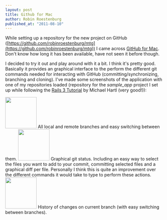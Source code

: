 ```yaml
---
layout: post
title: Github for Mac
author: Robin Roestenburg
published_at: "2011-08-10"
---
```


While setting up a repository for the new project on GitHub
([https://github.com/robinroestenburg/mtg](https://github.com/robinroestenburg/mtg)) I came across
[GitHub for Mac](http://mac.github.com/ "GitHub for Mac"). Don't know how long it has been available, have not seen it
before though.

I decided to try it out and play around with it a bit. I think it's pretty good. Basically it provides an graphical
interface to the perform the different git commands needed for interacting with GitHub (committing/synchronizing,
branching and cloning). I've made some screenshots of the application with one of my repositories loaded (repository
for the *sample_app* project I set up while following the
[Rails 3 Tutorial](http://ruby.railstutorial.org "Rails 3 Tutorial") by Michael Hartl (very good!)):

<img class="posterous_plugin_object posterous_plugin_object_image" src="http://getfile3.posterous.com/getfile/files.posterous.com/temp-2011-08-10/njzxdcgqFGBJpAlkDCgDlztppqEFsiAdFnyqauovgBmelqcEdCmExAipnxcE/Screen_Shot_2011-08-10_at_8.09.34_PM.png.thumb100.png?content_part=FJkHxrGxvAHcpeEAyovn" alt="" width="100" height="100" />
All local and remote branches and easy switching between them.

<img class="posterous_plugin_object posterous_plugin_object_image" src="http://getfile9.posterous.com/getfile/files.posterous.com/temp-2011-08-10/FxbAcafDyAebqlAHIgmtApHuIdfJiHhkAApJlmGxpnkcGJzIfpumwrDxJnqj/Screen_Shot_2011-08-10_at_8.11.17_PM.png.thumb100.png?content_part=irJAjjsBpvluAzbHDlAj" alt="" width="100" height="100" />
Graphical git status. Including an easy way to select the files you want to add to your commit, committing selected
files and a graphical diff per file. Personally I think this is quite an improvement over the different commands it
would take to type to perform these actions.

<img class="posterous_plugin_object posterous_plugin_object_image" src="http://getfile5.posterous.com/getfile/files.posterous.com/temp-2011-08-10/kCAetodymqvjxBrtaArjJymzdyHDGmszwlzqwuiketpCxhwxJIgBytwGzlew/Screen_Shot_2011-08-10_at_8.28.53_PM.png.thumb100.png?content_part=FcHmcszoAHwpmtEpaIcq" alt="" width="100" height="100" />
History of changes on current branch (with easy switching between branches).

